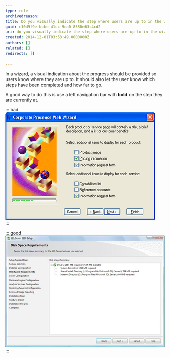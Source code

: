 ```yaml
---
type: rule
archivedreason: 
title: Do you visually indicate the step where users are up to in the wizard?
guid: c10d9f9e-bcbe-41cc-9ea0-8588e63c4cd2
uri: do-you-visually-indicate-the-step-where-users-are-up-to-in-the-wizard
created: 2014-12-01T03:53:49.0000000Z
authors: []
related: []
redirects: []

---
```


In a wizard, a visual indication about the progress should be  provided so users know where they are up to. It should also let the user  know which steps have been completed and how far to go.

A good way to do this is use a left navigation bar with  **bold** on the step they are currently at.

<!--endintro-->


::: bad  
![Figure: Bad Example - The progress bar does not indicate completed nor next steps](/rules/do-you-visually-indicate-the-step-where-users-are-up-to-in-the-wizard/FrontPageWizard.gif)  
:::


::: good  
![Figure: Good Example - This wizard form shows all steps and indicates where the user is up to](/rules/do-you-visually-indicate-the-step-where-users-are-up-to-in-the-wizard/Wizard_1.jpg)  
:::


